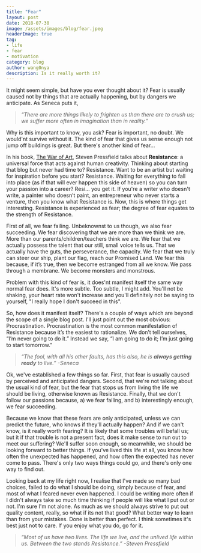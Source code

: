 ```yaml
---
title: "Fear"
layout: post
date: 2018-07-30
image: /assets/images/blog/fear.jpeg
headerImage: true
tag:
- life
- fear
- motivation
category: blog
author: wang0nya
description: Is it really worth it?
---
```


It might seem simple, but have you ever thought about it? Fear is usually caused not by things that are actually happening, but by dangers we anticipate. 
As Seneca puts it, 
>_“There are more things likely to frighten us than there are to crush us; we suffer more often in imagination than in reality.”_ 

Why is this important to know, you ask? Fear is important, no doubt. We would'nt survive without it. The kind of fear that gives us sense enough not jump off buildings is great. 
But there's another kind of fear... 

In his book, <a href="https://www.goodreads.com/book/show/1319.The_War_of_Art" target="_blank" class="evidence">The War of Art</a>, Steven Pressfield talks about **Resistance**: 
a universal force that acts against human creativity. Thinking about starting that blog but never had time to? Resistance. Want to be an artist but waiting for 
inspiration before you start? Resistance. Waiting for everything to fall into place (as if that will ever happen this side of heaven) so you can turn your 
passion into a career? Resi... you get it. If you're a writer who doesn't write, a painter who doesn’t paint, an entrepreneur who never starts a 
venture, then you know what Resistance is. Now, this is where things get interesting. Resistance is experienced as fear; the degree of fear equates to the strength of Resistance.

First of all, we fear failing. Unbeknownst to us though, we also fear succeeding. We fear discovering that we are more than we think we are. More than our parents/children/teachers think we are. We fear that we actually possess the talent that our still, 
small voice tells us. That we actually have the guts, the perseverance, the capacity. We fear that we truly can steer our ship, plant our flag, reach our Promised Land. 
We fear this because, if it’s true, then we become estranged from all we know. We pass through a membrane. We become monsters and monstrous.

Problem with this kind of fear is, it does'nt manifest itself the same way normal fear does. It's more subtle. Too subtle, I might add. You'll not be shaking, your heart rate won't increase and you'll definitely not 
be saying to yourself, "I really hope I don't succeed in this". 

So, how does it manifest itself? There's a couple of ways which are beyond the scope of a single blog post. I'll just point out the most obvious: Procrastination. 
Procrastination is the most common manifestation of Resistance because it’s the easiest to rationalize. We don’t tell 
ourselves, “I’m never going to do it.” Instead we say, “I am going to do it; I’m just going to start tomorrow.”
>_“The fool, with all his other faults, has this also, he is **always getting ready** to live.” -Seneca_

Ok, we've established a few things so far. First, that fear is usually caused by perceived and anticipated dangers. Second, that we're not talking about 
the usual kind of fear, but the fear that stops us from living the life we should be living, otherwise known as Resistance. Finally, that we don't follow our passions because, 
a) we fear failing, and b) interestingly enough, we fear succeeding. 

Because we know that these fears are only anticipated, unless we can predict the future, who knows if they'll actually happen? And if we can't know, 
is it really worth fearing? It is likely that some troubles will befall us; but it if that trouble is not a present fact, does it make sense to run out to meet our suffering? 
We'll suffer soon enough, so meanwhile, we should be looking forward to better things. If you've lived this life at all, you know how often 
the unexpected has happened, and how often the expected has never come to pass. There's only two ways things could go, and there's only one way to find out.

Looking back at my life right now, I realise that I've made so many bad choices, failed to do what I should be doing, simply because of fear, and most of what I feared never even happened. 
I could be writing more often if I didn't always take so much time thinking if people will like what I put out or not. I'm sure I'm not alone. As much as we should always strive to put out quality 
content, really, so what if its not that good? What better way to learn than from your mistakes. Done is better than perfect. I think sometimes it's best just not to care. 
If you enjoy what you do, go for it. 

>_“Most of us have two lives. The life we live, and the unlived
  life within us. Between the two stands Resistance.” -Steven Pressfield_
